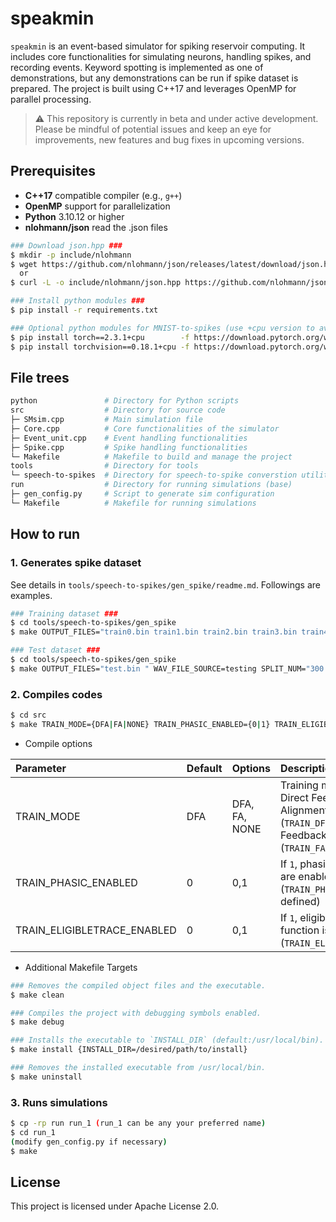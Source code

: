# speakmin
`speakmin` is an event-based simulator for spiking reservoir computing. It includes core functionalities for simulating neurons, handling spikes, and recording events. Keyword spotting is implemented as one of demonstrations, but any demonstrations can be run if spike dataset is prepared. The project is built using C++17 and leverages OpenMP for parallel processing.

> ⚠️ This repository is currently in beta and under active development. Please be mindful of potential issues and keep an eye for improvements, new features and bug fixes in upcoming versions.

## Prerequisites

- **C++17** compatible compiler (e.g., `g++`)
- **OpenMP** support for parallelization
- **Python** 3.10.12 or higher
- **nlohmann/json** read the .json files
```bash
### Download json.hpp ###
$ mkdir -p include/nlohmann
$ wget https://github.com/nlohmann/json/releases/latest/download/json.hpp -P include/nlohmann/
  or
$ curl -L -o include/nlohmann/json.hpp https://github.com/nlohmann/json/releases/latest/download/json.hpp

### Install python modules ###
$ pip install -r requirements.txt

### Optional python modules for MNIST-to-spikes (use +cpu version to avoid installing large CUDA related files)
$ pip install torch==2.3.1+cpu        -f https://download.pytorch.org/whl/torch_stable.html
$ pip install torchvision==0.18.1+cpu -f https://download.pytorch.org/whl/torch_stable.html
```

## File trees
```bash
python               # Directory for Python scripts
src                  # Directory for source code
├─ SMsim.cpp         # Main simulation file
├─ Core.cpp          # Core functionalities of the simulator
├─ Event_unit.cpp    # Event handling functionalities
├─ Spike.cpp         # Spike handling functionalities
└─ Makefile          # Makefile to build and manage the project
tools                # Directory for tools
└─ speech-to-spikes  # Directory for speech-to-spike converstion utility
run                  # Directory for running simulations (base)
├─ gen_config.py     # Script to generate sim configuration
└─ Makefile          # Makefile for running simulations
```

## How to run
### 1. Generates spike dataset

See details in `tools/speech-to-spikes/gen_spike/readme.md`. Followings are examples.

```bash
### Training dataset ###
$ cd tools/speech-to-spikes/gen_spike
$ make OUTPUT_FILES="train0.bin train1.bin train2.bin train3.bin train4.bin train5.bin train6.bin train7.bin train8.bin train9.bin" WAV_FILE_SOURCE=not_testing SPLIT_NUM="300 300 300 300 300 300 300 300 300 300 " CATEGORY="yes no up down left right on off stop go" ALPHA=10 LEAK_ENABLE=1 LEAK_TAU=20000e-6

### Test dataset ###
$ cd tools/speech-to-spikes/gen_spike
$ make OUTPUT_FILES="test.bin " WAV_FILE_SOURCE=testing SPLIT_NUM="300 " CATEGORY="yes no up down left right on off stop go" ALPHA=10 LEAK_ENABLE=1 LEAK_TAU=20000e-6
```

### 2. Compiles codes
```bash
$ cd src
$ make TRAIN_MODE={DFA|FA|NONE} TRAIN_PHASIC_ENABLED={0|1} TRAIN_ELIGIBLETRACE_ENABLED={0|1}
```
- Compile options

|Parameter |Default|Options |Description      |
|:---------|:------|:-------|:----------------|
|TRAIN_MODE|DFA    |DFA, FA, NONE|Training mode. DFA: Direct Feedback Alignment (`TRAIN_DFA`), FA: Feedback Alignment (`TRAIN_FA`) |
|TRAIN_PHASIC_ENABLED|0     |0,1       |If `1`, phasic operations are enabled (`TRAIN_PHASE` will be defined)|
|TRAIN_ELIGIBLETRACE_ENABLED|0 |0,1 |If `1`, eligibile trace function is enabled (`TRAIN_ELIGIBLETRACE`)|

- Additional Makefile Targets 

```bash
### Removes the compiled object files and the executable.
$ make clean

### Compiles the project with debugging symbols enabled.
$ make debug   

### Installs the executable to `INSTALL_DIR` (default:/usr/local/bin).
$ make install {INSTALL_DIR=/desired/path/to/install}

### Removes the installed executable from /usr/local/bin.
$ make uninstall
```

### 3. Runs simulations
```bash
$ cp -rp run run_1 (run_1 can be any your preferred name)
$ cd run_1
(modify gen_config.py if necessary)
$ make
```

## License
This project is licensed under Apache License 2.0.
